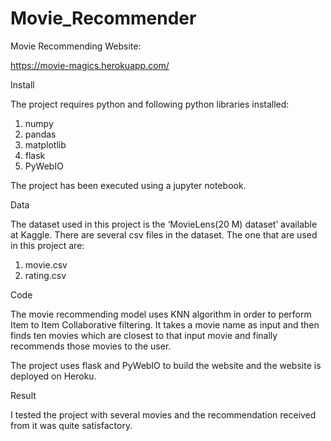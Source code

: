 # Movie_Recommender

Movie Recommending Website:

https://movie-magics.herokuapp.com/

Install

The project requires python and following python libraries installed:
1.	numpy
2.	pandas
3.	matplotlib
4.	flask
5.	PyWebIO

The project has been executed using a jupyter notebook.

Data

The dataset used in this project is the ‘MovieLens(20 M) dataset’ available at Kaggle.
There are several csv files in the dataset. The one that are used in this project are:
1.	movie.csv
2.	rating.csv

Code

The movie recommending model uses KNN algorithm in order to perform Item to Item Collaborative filtering. It takes a movie name as input and then finds ten movies which are closest to that input movie and finally recommends those movies to the user.

The project uses flask and PyWebIO to build the website and the website is deployed on Heroku.

Result

I tested the project with several movies and the recommendation received from it was quite satisfactory.
